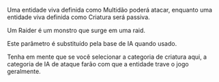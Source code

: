 Uma entidade viva definida como Multidão poderá atacar, enquanto uma entidade viva definida como Criatura será passiva.

Um Raider é um monstro que surge em uma raid.

Este parâmetro é substituído pela base de IA quando usado.

Tenha em mente que se você selecionar a categoria de criatura aqui, a categoria de IA de ataque farão com que a entidade trave o jogo geralmente.